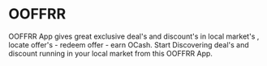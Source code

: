 # OOFFRR
OOFFRR App gives great exclusive deal's and discount's in local market's , locate offer's - redeem offer - earn OCash.  Start Discovering deal's and discount running in your local market from this OOFFRR App.
